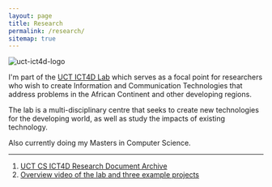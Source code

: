 ```yaml
---
layout: page
title: Research
permalink: /research/
sitemap: true
---
```


![uct-ict4d-logo](http://static.kingori.co/content/research/uct_ict4d_logo_640x214.png "UCT ICT4D")

I'm part of the [UCT ICT4D Lab][1] which serves as a focal point for
researchers who wish to create Information and Communication Technologies that
address problems in the African Continent and other developing regions.

The lab is a multi-disciplinary centre that seeks to create new technologies for
the developing world, as well as study the impacts of existing technology.

Also currently doing my Masters in Computer Science.

---
1. [UCT CS ICT4D Research Document Archive][2]
2. [Overview video of the lab and three example projects][3]


[1]: http://www.science.uct.ac.za/research/groups/ict4d/
[2]: http://pubs.cs.uct.ac.za/view/laboratory/ICT4D.html
[3]: https://www.youtube.com/watch?v=xNn2TEBgtfA
